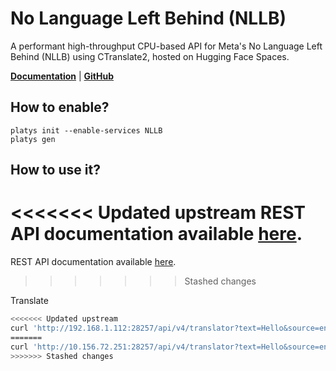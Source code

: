 # No Language Left Behind (NLLB)

A performant high-throughput CPU-based API for Meta's No Language Left Behind (NLLB) using CTranslate2, hosted on Hugging Face Spaces. 

**[Documentation](https://github.com/winstxnhdw/nllb-api)** | **[GitHub](https://github.com/winstxnhdw/nllb-api)**

## How to enable?

```
platys init --enable-services NLLB
platys gen
```

## How to use it?

<<<<<<< Updated upstream
REST API documentation available [here](http://192.168.1.112:28257/api/schema/swagger).
=======
REST API documentation available [here](http://10.156.72.251:28257/api/schema/swagger).
>>>>>>> Stashed changes

Translate

```bash
<<<<<<< Updated upstream
curl 'http://192.168.1.112:28257/api/v4/translator?text=Hello&source=eng_Latn&target=spa_Latn'
=======
curl 'http://10.156.72.251:28257/api/v4/translator?text=Hello&source=eng_Latn&target=spa_Latn'
>>>>>>> Stashed changes
```



